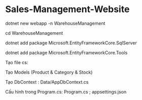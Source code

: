 # Sales-Management-Website
dotnet new webapp -n WarehouseManagement

cd WarehouseManagement

dotnet add package Microsoft.EntityFrameworkCore.SqlServer

dotnet add package Microsoft.EntityFrameworkCore.Tools

Tạo file cs: 

Tạo Models (Product & Category & Stock)

Tạo DbContext : Data/AppDbContext.cs

Cấu hình trong Program.cs: Program.cs ; appsettings.json
